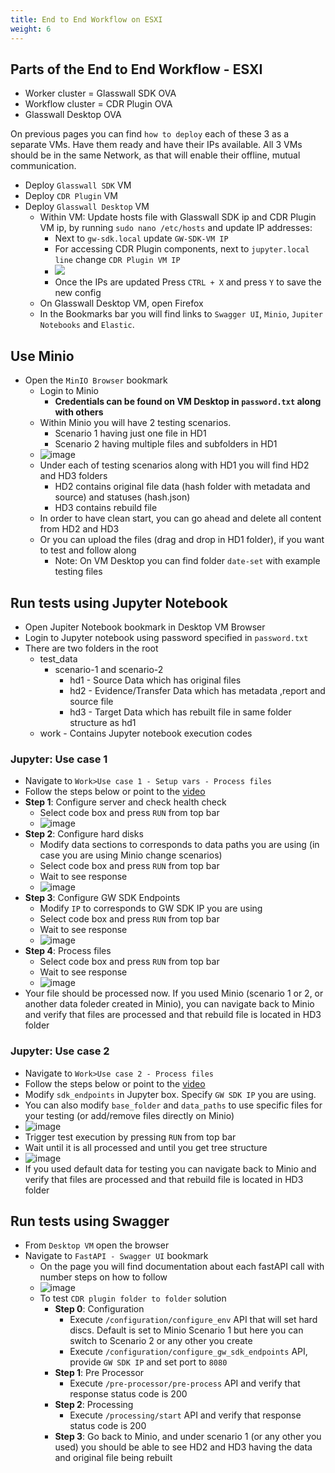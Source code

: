 ```yaml
---
title: End to End Workflow on ESXI
weight: 6
---
```


## Parts of the End to End Workflow - ESXI
- Worker cluster = Glasswall SDK OVA
- Workflow cluster = CDR Plugin OVA
- Glasswall Desktop OVA

On previous pages you can find `how to deploy` each of these 3 as a separate VMs.
Have them ready and have their IPs available.
All 3 VMs should be in the same Network, as that will enable their offline, mutual communication.

- Deploy `Glasswall SDK` VM
- Deploy `CDR Plugin` VM
- Deploy `Glasswall Desktop` VM
   - Within VM: Update hosts file with Glasswall SDK ip and CDR Plugin VM ip, by running `sudo nano /etc/hosts` and update IP addresses:
      - Next to `gw-sdk.local` update `GW-SDK-VM IP`
      - For accessing CDR Plugin components, next to `jupyter.local line` change `CDR Plugin VM IP`
      - ![](https://github.com/filetrust/cdr-plugin-folder-to-folder/blob/main/img/2021-04-09_14h21_58.png)
      - Once the IPs are updated Press `CTRL + X` and press `Y` to save the new config
   - On Glasswall Desktop VM, open Firefox
   - In the Bookmarks bar you will find links to `Swagger UI`, `Minio`, `Jupiter Notebooks` and `Elastic`.

## Use Minio

- Open the `MinIO Browser` bookmark
   - Login to Minio
      - **Credentials can be found on VM Desktop in `password.txt` along with others**
   - Within Minio you will have 2 testing scenarios.
       - Scenario 1 having just one file in HD1
       - Scenario 2 having multiple files and subfolders in HD1
   - ![image](https://user-images.githubusercontent.com/70108899/114287415-e983c200-9a66-11eb-91da-843097de1f7e.png)
   - Under each of testing scenarios along with HD1 you will find HD2 and HD3 folders
       - HD2 contains original file data (hash folder with metadata and source) and statuses (hash.json)
       - HD3 contains rebuild file
   - In order to have clean start, you can go ahead and delete all content from HD2 and HD3
   - Or you can upload the files (drag and drop in HD1 folder), if you want to test and follow along
      - Note: On VM Desktop you can find folder `date-set` with example testing files

## Run tests using Jupyter Notebook

- Open Jupiter Notebook bookmark in Desktop VM Browser
- Login to Jupyter notebook using password specified in `password.txt`
- There are two folders in the root
    - test_data
        - scenario-1 and scenario-2
            - hd1   -   Source Data which has original files
            - hd2   -   Evidence/Transfer Data which has metadata ,report and source file
            - hd3   -   Target Data which has rebuilt file in same folder structure as hd1
    - work - Contains Jupyter notebook execution codes

### Jupyter: Use case 1
- Navigate to `Work>Use case 1 - Setup vars - Process files`
- Follow the steps below or point to the [video](https://www.youtube.com/watch?v=C6nGHd6DbgY&ab_channel=GlasswallEngineering)
- **Step 1**: Configure server and check health check
   - Select code box and press `RUN` from top bar
   - ![image](https://user-images.githubusercontent.com/70108899/114384387-ed126880-9b8e-11eb-911c-b28376b0fca3.png)
- **Step 2**: Configure hard disks
   - Modify data sections to corresponds to data paths you are using (in case you are using Minio change scenarios)
   - Select code box and press `RUN` from top bar
   - Wait to see response
   - ![image](https://user-images.githubusercontent.com/70108899/114384604-382c7b80-9b8f-11eb-97bd-d66760015437.png)
- **Step 3**: Configure GW SDK Endpoints
   - Modify `IP` to corresponds to GW SDK IP you are using
   - Select code box and press `RUN` from top bar
   - Wait to see response
   - ![image](https://user-images.githubusercontent.com/70108899/114384758-6f9b2800-9b8f-11eb-9977-392c20ecf7bb.png)
- **Step 4**: Process files
   - Select code box and press `RUN` from top bar
   - Wait to see response
   - ![image](https://user-images.githubusercontent.com/70108899/114384851-8d688d00-9b8f-11eb-9ac3-86dc517f7f5e.png)
- Your file should be processed now. If you used Minio (scenario 1 or 2, or another data foleder created in Minio), you can navigate back to Minio and verify that files are processed and that rebuild file is located in HD3 folder
 
### Jupyter: Use case 2

- Navigate to `Work>Use case 2 - Process files`
- Follow the steps below or point to the [video](https://www.youtube.com/watch?v=VVLtm7BAK9A)
- Modify `sdk_endpoints` in Jupyter box. Specify `GW SDK IP` you are using.
- You can also modify `base_folder` and  `data_paths` to use specific files for your testing (or add/remove files directly on Minio)
- ![image](https://user-images.githubusercontent.com/70108899/114375743-470e3080-9b85-11eb-9fed-121fe481cd85.png)
- Trigger test execution by pressing `RUN` from top bar
- Wait until it is all processed and until you get tree structure 
- ![image](https://user-images.githubusercontent.com/70108899/114376283-c6036900-9b85-11eb-9560-d5ac0ac85a4e.png)
- If you used default data for testing you can navigate back to Minio and verify that files are processed and that rebuild file is located in HD3 folder

## Run tests using Swagger

- From `Desktop VM` open the browser
- Navigate to `FastAPI - Swagger UI` bookmark
   - On the page you will find documentation about each fastAPI call with number steps on how to follow
   - ![image](https://user-images.githubusercontent.com/70108899/114287519-b7269480-9a67-11eb-82a1-d8e7f4bd57a1.png)
   - To test `CDR plugin folder to folder` solution
       - **Step 0**: Configuration
          - Execute `/configuration/configure_env` API that will set hard discs. Default is set to Minio Scenario 1 but here you can switch to Scenario 2 or any other you create
          - Execute `/configuration/configure_gw_sdk_endpoints` API, provide `GW SDK IP` and set port to `8080`
       - **Step 1**: Pre Processor
          - Execute `/pre-processor/pre-process` API and verify that response status code is 200
       - **Step 2**: Processing
          - Execute `/processing/start` API and verify that response status code is 200
       - **Step 3**: Go back to Minio, and under scenario 1 (or any other you used) you should be able to see HD2 and HD3 having the data and original file being rebuilt
  

